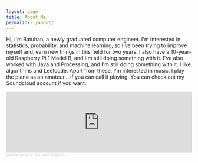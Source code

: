 ```yaml
---
layout: page
title: About Me
permalink: /about/
---
```


Hi, I'm Batuhan, a newly graduated computer engineer. I'm interested in statistics, probability, and machine learning, so I've been trying to improve myself and learn new things in this field for two years. I also have a 10-year-old Raspberry Pi 1 Model B, and I'm still doing something with it. I've also worked with Java and Processing, and I'm still doing something with it. I like algorithms and Leetcode. Apart from these, I'm interested in music. I play the piano as an amateur... if you can call it playing. You can check out my Soundcloud account if you want.

<iframe width="100%" height="166" scrolling="no" frameborder="no" allow="autoplay" src="https://w.soundcloud.com/player/?url=https%3A//api.soundcloud.com/tracks/1823704869&color=%23785d48&auto_play=false&hide_related=false&show_comments=true&show_user=true&show_reposts=false&show_teaser=true"></iframe><div style="font-size: 10px; color: #cccccc;line-break: anywhere;word-break: normal;overflow: hidden;white-space: nowrap;text-overflow: ellipsis; font-family: Interstate,Lucida Grande,Lucida Sans Unicode,Lucida Sans,Garuda,Verdana,Tahoma,sans-serif;font-weight: 100;"><a href="https://soundcloud.com/batuhandumani" title="batuhandumani" target="_blank" style="color: #cccccc; text-decoration: none;">batuhandumani</a> · <a href="https://soundcloud.com/batuhandumani/kurmaca-dugumuai-generatedmusicfxgoogle" title="Kurmaca Düğümü" target="_blank" style="color: #cccccc; text-decoration: none;">Kurmaca Düğümü</a></div>

